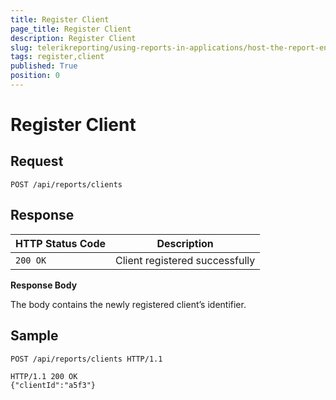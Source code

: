 ```yaml
---
title: Register Client
page_title: Register Client 
description: Register Client
slug: telerikreporting/using-reports-in-applications/host-the-report-engine-remotely/telerik-reporting-rest-services/rest-api-reference/clients-api/register-client
tags: register,client
published: True
position: 0
---
```


# Register Client



## Request

    
````
POST /api/reports/clients
````

## Response


| HTTP Status Code | Description |
| ------ | ------ |
|`200 OK`|Client registered successfully|


__Response Body__ 

The body contains the newly registered client’s identifier.         

## Sample

    
````
POST /api/reports/clients HTTP/1.1
````
````
HTTP/1.1 200 OK
{"clientId":"a5f3"}
````




